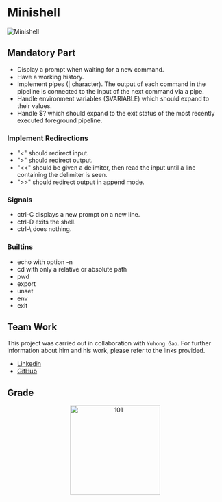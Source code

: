 # Minishell

![Minishell](https://github.com/JZJavier/42-Common_Core/assets/76801285/32908690-19ea-407a-b8b3-e6b23a5a9f52)

## Mandatory Part

- Display a prompt when waiting for a new command.
- Have a working history.
- Implement pipes (| character). The output of each command in the pipeline is connected to the input of the next command via a pipe.
- Handle environment variables ($VARIABLE) which should expand to their values.
- Handle $? which should expand to the exit status of the most recently executed foreground pipeline.
### Implement Redirections

- "<" should redirect input.
- ">" should redirect output.
- "<<" should be given a delimiter, then read the input until a line containing the delimiter is seen.
- ">>" should redirect output in append mode.

### Signals
- ctrl-C displays a new prompt on a new line.
- ctrl-D exits the shell.
- ctrl-\ does nothing.

### Builtins

-  echo with option -n
-  cd with only a relative or absolute path
-  pwd
- export
- unset
- env
- exit

## Team Work
This project was carried out in collaboration with `Yuhong Gao`.
For further information about him and his work, please refer to the links provided.

-   [Linkedin](https://www.linkedin.com/in/yuhong-g-71796925a/)
-   [GitHub](https://github.com/Gabri177)

## Grade

<p align="center">
<img width="210" alt="101" src="https://github.com/JZJavier/42-Common_Core/assets/76801285/9191137c-c1e9-4de8-9962-ad971e5622d8">
</p>
